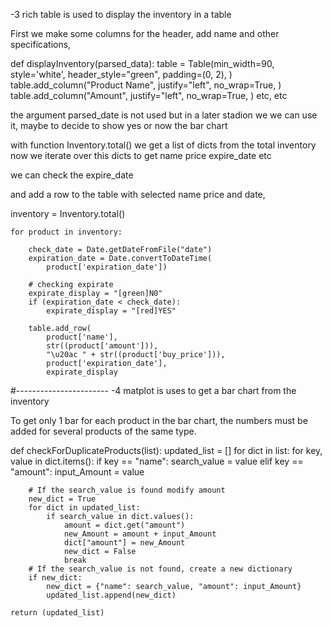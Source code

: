 




-3 rich table is used to display the inventory in a table

First we make some columns for the header, add name and other specifications,

def displayInventory(parsed_data):
    table = Table(min_width=90, style='white',
                  header_style="green",
                  padding=(0, 2),
                  )
    table.add_column("Product Name",
                     justify="left",
                     no_wrap=True,
                     )
    table.add_column("Amount",
                     justify="left",
                     no_wrap=True,
                     )
    etc, etc

the argument parsed_date is not used but in a later stadion we
we can use it, maybe to decide to show yes or now the bar chart


with function Inventory.total()
we get a list of dicts from the total inventory
now we iterate over this dicts to get name price expire_date etc

we can check the expire_date 

and add a row to the table with selected name price and date,

 inventory = Inventory.total()

    for product in inventory:

        check_date = Date.getDateFromFile("date")
        expiration_date = Date.convertToDateTime(
            product['expiration_date'])

        # checking expirate
        expirate_display = "[green]N0"
        if (expiration_date < check_date):
            expirate_display = "[red]YES"

        table.add_row(
            product['name'],
            str((product['amount'])),
            "\u20ac " + str((product['buy_price'])),
            product['expiration_date'],
            expirate_display







#-----------------------
-4 matplot is uses to get a bar chart from the inventory

To get only 1 bar for each product in the bar chart, the numbers must be added for several products of the same type.

def checkForDuplicateProducts(list):
    updated_list = []
    for dict in list:
        for key, value in dict.items():
            if key == "name":
                search_value = value
            elif key == "amount":
                input_Amount = value

        # If the search_value is found modify amount
        new_dict = True
        for dict in updated_list:
            if search_value in dict.values():
                amount = dict.get("amount")
                new_Amount = amount + input_Amount
                dict["amount"] = new_Amount
                new_dict = False
                break
        # If the search_value is not found, create a new dictionary
        if new_dict:
            new_dict = {"name": search_value, "amount": input_Amount}
            updated_list.append(new_dict)

    return (updated_list)